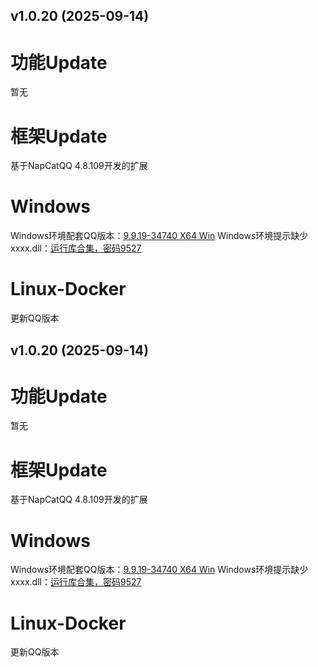 ## v1.0.20 (2025-09-14)

# 功能Update
暂无
# 框架Update
基于NapCatQQ 4.8.109开发的扩展
# Windows
Windows环境配套QQ版本：[9.9.19-34740 X64 Win](https://dldir1.qq.com/qqfile/qq/QQNT/f31348f2/QQ9.9.19.34740_x64.exe)
Windows环境提示缺少xxxx.dll：[运行库合集，密码9527](https://wwa.lanzoui.com/b0b8rs19a)
# Linux-Docker
更新QQ版本

## v1.0.20 (2025-09-14)

# 功能Update
暂无
# 框架Update
基于NapCatQQ 4.8.109开发的扩展
# Windows
Windows环境配套QQ版本：[9.9.19-34740 X64 Win](https://dldir1.qq.com/qqfile/qq/QQNT/f31348f2/QQ9.9.19.34740_x64.exe)
Windows环境提示缺少xxxx.dll：[运行库合集，密码9527](https://wwa.lanzoui.com/b0b8rs19a)
# Linux-Docker
更新QQ版本

